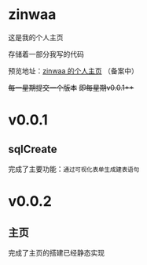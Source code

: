 # zinwaa

这是我的个人主页

存储着一部分我写的代码

预览地址：[zinwaa 的个人主页](https://www.zinwaa.space) （备案中）


~~每一星期提交一个版本~~
~~即每星期v0.0.1++~~

# v0.0.1

## sqlCreate

完成了主要功能：`通过可视化表单生成建表语句`

# v0.0.2

## 主页

完成了主页的搭建已经静态实现